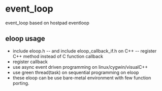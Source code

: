 # event_loop
event_loop based on hostpad eventloop
## eloop usage
- include eloop.h
-- and include eloop_callback_if.h on C++
-- register C++ method instead of C function callback
- register callback
- use async event driven programming on linux/cygwin/visualC++
- use green thread(task) on sequential programming on eloop
- these eloop can be use bare-metal environment with few function porting.

